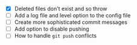 - [x] Deleted files don't exist and so throw
- [ ] Add a log file and level option to the config file
- [ ] Create more sophisticated commit messages
- [ ] Add option to disable pushing
- [ ] How to handle `git push` conflicts